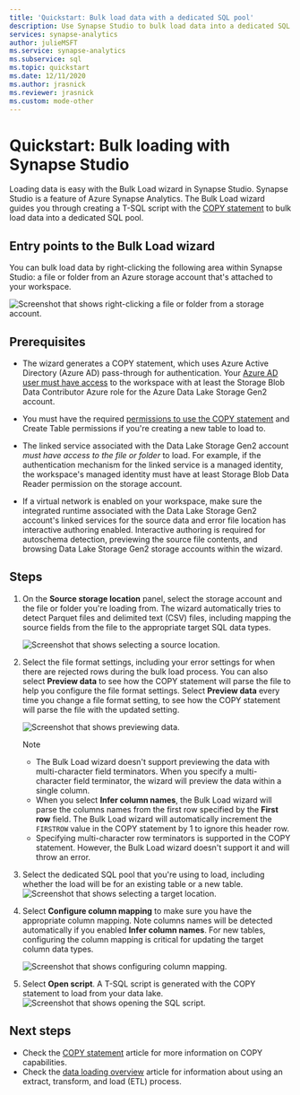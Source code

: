 ```yaml
---
title: 'Quickstart: Bulk load data with a dedicated SQL pool'
description: Use Synapse Studio to bulk load data into a dedicated SQL pool in Azure Synapse Analytics.
services: synapse-analytics
author: julieMSFT
ms.service: synapse-analytics
ms.subservice: sql
ms.topic: quickstart
ms.date: 12/11/2020
ms.author: jrasnick
ms.reviewer: jrasnick
ms.custom: mode-other
---
```


# Quickstart: Bulk loading with Synapse Studio

Loading data is easy with the Bulk Load wizard in Synapse Studio. Synapse Studio is a feature of Azure Synapse Analytics. The Bulk Load wizard guides you through creating a T-SQL script with the [COPY statement](/sql/t-sql/statements/copy-into-transact-sql?view=azure-sqldw-latest&preserve-view=true) to bulk load data into a dedicated SQL pool. 

## Entry points to the Bulk Load wizard

You can bulk load data by right-clicking the following area within Synapse Studio: a file or folder from an Azure storage account that's attached to your workspace.

![Screenshot that shows right-clicking a file or folder from a storage account.](./sql/media/bulk-load/bulk-load-entry-point-0.png)

## Prerequisites

- The wizard generates a COPY statement, which uses Azure Active Directory (Azure AD) pass-through for authentication. Your [Azure AD user must have access](./sql-data-warehouse/quickstart-bulk-load-copy-tsql-examples.md#d-azure-active-directory-authentication) to the workspace with at least the Storage Blob Data Contributor Azure role for the Azure Data Lake Storage Gen2 account. 

- You must have the required [permissions to use the COPY statement](/sql/t-sql/statements/copy-into-transact-sql?view=azure-sqldw-latest&preserve-view=true#permissions) and Create Table permissions if you're creating a new table to load to.

- The linked service associated with the Data Lake Storage Gen2 account *must have access to the file or folder* to load. For example, if the authentication mechanism for the linked service is a managed identity, the workspace's managed identity must have at least Storage Blob Data Reader permission on the storage account.

- If a virtual network is enabled on your workspace, make sure the integrated runtime associated with the Data Lake Storage Gen2 account's linked services for the source data and error file location has interactive authoring enabled. Interactive authoring is required for autoschema detection, previewing the source file contents, and browsing Data Lake Storage Gen2 storage accounts within the wizard.

## Steps

1. On the **Source storage location** panel, select the storage account and the file or folder you're loading from. The wizard automatically tries to detect Parquet files and delimited text (CSV) files, including mapping the source fields from the file to the appropriate target SQL data types. 

   ![Screenshot that shows selecting a source location.](./sql/media/bulk-load/bulk-load-source-location.png)

2. Select the file format settings, including your error settings for when there are rejected rows during the bulk load process. You can also select **Preview data** to see how the COPY statement will parse the file to help you configure the file format settings. Select **Preview data** every time you change a file format setting, to see how the COPY statement will parse the file with the updated setting.

   ![Screenshot that shows previewing data.](./sql/media/bulk-load/bulk-load-file-format-settings-preview-data.png) 

   > [!NOTE]  
   >
   > - The Bulk Load wizard doesn't support previewing the data with multi-character field terminators. When you specify a multi-character field terminator, the wizard will preview the data within a single column. 
   > - When you select **Infer column names**, the Bulk Load wizard will parse the columns names from the first row specified by the **First row** field. The Bulk Load wizard will automatically increment the `FIRSTROW` value in the COPY statement by 1 to ignore this header row. 
   > - Specifying multi-character row terminators is supported in the COPY statement. However, the Bulk Load wizard doesn't support it and will throw an error.

3. Select the dedicated SQL pool that you're using to load, including whether the load will be for an existing table or a new table.
   ![Screenshot that shows selecting a target location.](./sql/media/bulk-load/bulk-load-target-location.png)
4. Select **Configure column mapping** to make sure you have the appropriate column mapping. Note columns names will be detected automatically if you enabled **Infer column names**. For new tables, configuring the column mapping is critical for updating the target column data types.

   ![Screenshot that shows configuring column mapping.](./sql/media/bulk-load/bulk-load-target-location-column-mapping.png)
5. Select **Open script**. A T-SQL script is generated with the COPY statement to load from your data lake.
   ![Screenshot that shows opening the SQL script.](./sql/media/bulk-load/bulk-load-target-final-script.png)

## Next steps

- Check the [COPY statement](/sql/t-sql/statements/copy-into-transact-sql?view=azure-sqldw-latest&preserve-view=true#syntax) article for more information on COPY capabilities.
- Check the [data loading overview](./sql-data-warehouse/design-elt-data-loading.md#what-is-elt) article for information about using an extract, transform, and load (ETL) process.
